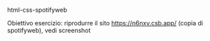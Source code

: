 html-css-spotifyweb

Obiettivo esercizio: riprodurre il sito https://n6nxv.csb.app/ (copia di spotifyweb), vedi screenshot